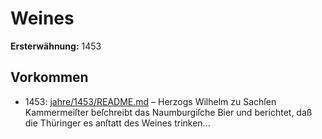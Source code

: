 # Weines

**Ersterwähnung:** 1453

## Vorkommen
- 1453: [jahre/1453/README.md](../jahre/1453/README.md) – Herzogs Wilhelm zu Sachſen Kammermeiſter beſchreibt
das Naumburgiſche Bier und berichtet, daß die Thüringer
es anſtatt des Weines trinken...

